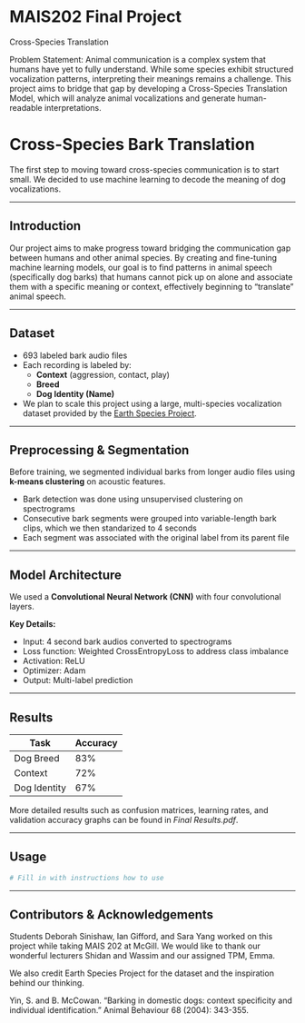 # MAIS202 Final Project
Cross-Species Translation

Problem Statement: 
Animal communication is a complex system that humans have yet to fully understand. While some species exhibit structured vocalization patterns, interpreting their meanings remains a challenge. This project aims to bridge that gap by developing a Cross-Species Translation Model, which will analyze animal vocalizations and generate human-readable interpretations.

# Cross-Species Bark Translation

The first step to moving toward cross-species communication is to start small.
We decided to use machine learning to decode the meaning of dog vocalizations.

---

## Introduction

Our project aims to make progress toward bridging the communication gap between humans and other animal species. By creating and fine-tuning machine learning models, our goal is to find patterns in animal speech (specifically dog barks) that humans cannot pick up on alone and associate them with a specific meaning or context, effectively beginning to “translate” animal speech.

---

## Dataset

- 693 labeled bark audio files
- Each recording is labeled by:
  - **Context** (aggression, contact, play)
  - **Breed**
  - **Dog Identity (Name)**
- We plan to scale this project using a large, multi-species vocalization dataset provided by the [Earth Species Project]([https://www.earthspecies.org/](https://github.com/earthspecies/library/tree/main)).

---

## Preprocessing & Segmentation

Before training, we segmented individual barks from longer audio files using **k-means clustering** on acoustic features.

- Bark detection was done using unsupervised clustering on spectrograms
- Consecutive bark segments were grouped into variable-length bark clips, which we then standarized to 4 seconds
- Each segment was associated with the original label from its parent file

---

## Model Architecture

We used a **Convolutional Neural Network (CNN)** with four convolutional layers.  

**Key Details:**
- Input: 4 second bark audios converted to spectrograms
- Loss function: Weighted CrossEntropyLoss to address class imbalance
- Activation: ReLU
- Optimizer: Adam
- Output: Multi-label prediction

---

## Results

| Task         | Accuracy |
|--------------|----------|
| Dog Breed    | 83%      |
| Context      | 72%      |
| Dog Identity | 67%      |

More detailed results such as confusion matrices, learning rates, and validation accuracy graphs can be found in *Final Results.pdf*.

---

## Usage

```python
# Fill in with instructions how to use
```

---

## Contributors & Acknowledgements

Students Deborah Sinishaw, Ian Gifford, and Sara Yang worked on this project while taking MAIS 202 at McGill.
We would like to thank our wonderful lecturers Shidan and Wassim and our assigned TPM, Emma.

We also credit Earth Species Project for the dataset and the inspiration behind our thinking.

Yin, S. and B. McCowan. “Barking in domestic dogs: context specificity and individual identification.” Animal Behaviour 68 (2004): 343-355.

